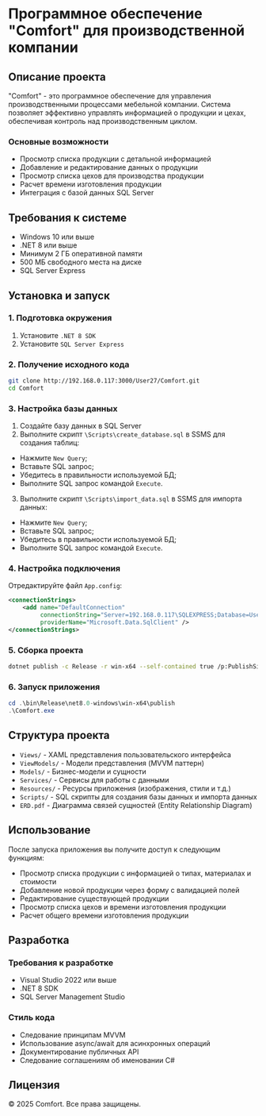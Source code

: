 # Программное обеспечение "Comfort" для производственной компании

## Описание проекта
"Comfort" - это программное обеспечение для управления производственными процессами мебельной компании. Система позволяет эффективно управлять информацией о продукции и цехах, обеспечивая контроль над производственным циклом.

### Основные возможности
- Просмотр списка продукции с детальной информацией
- Добавление и редактирование данных о продукции
- Просмотр списка цехов для производства продукции
- Расчет времени изготовления продукции
- Интеграция с базой данных SQL Server

## Требования к системе
- Windows 10 или выше
- .NET 8 или выше
- Минимум 2 ГБ оперативной памяти
- 500 МБ свободного места на диске
- SQL Server Express

## Установка и запуск

### 1. Подготовка окружения
1. Установите `.NET 8 SDK`
2. Установите `SQL Server Express`

### 2. Получение исходного кода
```bash
git clone http://192.168.0.117:3000/User27/Comfort.git
cd Comfort
```

### 3. Настройка базы данных
1. Создайте базу данных в SQL Server
2. Выполните скрипт `\Scripts\create_database.sql` в SSMS для создания таблиц:
- Нажмите `New Query`;
- Вставьте SQL запрос;
- Убедитесь в правильности используемой БД;
- Выполните SQL запрос командой `Execute`.
3. Выполните скрипт `\Scripts\import_data.sql` в SSMS для импорта данных:
- Нажмите `New Query`;
- Вставьте SQL запрос;
- Убедитесь в правильности используемой БД;
- Выполните SQL запрос командой `Execute`.

### 4. Настройка подключения
Отредактируйте файл `App.config`:
```xml
<connectionStrings>
    <add name="DefaultConnection" 
         connectionString="Server=192.168.0.117\SQLEXPRESS;Database=User27;User ID=User27;Password=Wsruser27;TrustServerCertificate=True;Integrated Security=False"
         providerName="Microsoft.Data.SqlClient" />
</connectionStrings>
```

### 5. Сборка проекта
```bash
dotnet publish -c Release -r win-x64 --self-contained true /p:PublishSingleFile=true /p:IncludeNativeLibrariesForSelfExtract=true
```

### 6. Запуск приложения
```powershell
cd .\bin\Release\net8.0-windows\win-x64\publish
.\Comfort.exe
```

## Структура проекта
- `Views/` - XAML представления пользовательского интерфейса
- `ViewModels/` - Модели представления (MVVM паттерн)
- `Models/` - Бизнес-модели и сущности
- `Services/` - Сервисы для работы с данными
- `Resources/` - Ресурсы приложения (изображения, стили и т.д.)
- `Scripts/` - SQL скрипты для создания базы данных и импорта данных
- `ERD.pdf` - Диаграмма связей сущностей (Entity Relationship Diagram)

## Использование
После запуска приложения вы получите доступ к следующим функциям:
- Просмотр списка продукции с информацией о типах, материалах и стоимости
- Добавление новой продукции через форму с валидацией полей
- Редактирование существующей продукции
- Просмотр списка цехов и времени изготовления продукции
- Расчет общего времени изготовления продукции

## Разработка
### Требования к разработке
- Visual Studio 2022 или выше
- .NET 8 SDK
- SQL Server Management Studio

### Стиль кода
- Следование принципам MVVM
- Использование async/await для асинхронных операций
- Документирование публичных API
- Следование соглашениям об именовании C#

## Лицензия
© 2025 Comfort. Все права защищены.